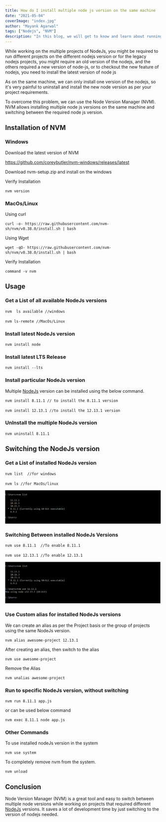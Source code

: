 ```yaml
---
title: How do I install multiple node js version on the same machine
date: "2021-05-04"
coverImage: "index.jpg"
author: "Mayank Agarwal"
tags: ["Nodejs", "NVM"]
description: "In this blog, we will get to know and learn about running multiple node js version on the same machine with NVM ."
---
```


While working on the multiple projects of NodeJs,  you might be required to run different projects on the different nodejs version or for the legacy nodejs projects, you might require an old version of the nodejs, and the others required a new version of node-js, or to checkout the new feature of nodejs, you need to install the latest version of node js 

As on the same machine, we can only install one version of the nodejs, so it's very painful to uninstall and install the new node version as per your project requirements.

To overcome this problem, we can use the Node Version Manager (NVM). NVM allows installing multiple node js versions on the same machine and switching between the required node js version.


## Installation of NVM

### Windows

Download the latest version of NVM

https://github.com/coreybutler/nvm-windows/releases/latest

Download nvm-setup.zip and install on the windows

Verify Installation
```
nvm version
```

### MacOs/Linux

Using curl
```
curl -o- https://raw.githubusercontent.com/nvm-sh/nvm/v0.38.0/install.sh | bash
```
Using Wget
```
wget -qO- https://raw.githubusercontent.com/nvm-sh/nvm/v0.38.0/install.sh | bash
```
 Verify Installation
```
command -v nvm
```

## Usage

###  Get a List of all available NodeJs versions
```
nvm  ls available //windows

nvm ls-remote //MacOs/Linux
```

### Install latest NodeJs version
```
nvm install node
```
### Install latest LTS Release 
```
nvm install --lts
```
### Install particular NodeJs version
Multiple <a href="https://youtu.be/efM46qNSaeg" rel=”nofollow”>NodeJs</a> version can be installed using the below command.
```
nvm install 8.11.1 // to install the 8.11.1 version

nvm install 12.13.1 //to install the 12.13.1 version
```
### UnInstall the multiple NodeJs version
```
nvm uninstall 8.11.1
```

## Switching the NodeJs version
### Get a List of installed NodeJs version
```
nvm list  //for windows

nvm ls //for MacOs/linux
```
![nvm list](./images/nvm-list.png)

### Switching Between installed NodeJs Versions
```
nvm use 8.11.1  //To enable 8.11.1

nvm use 12.13.1 //To enable 12.13.1

```
![nvm use](./images/nvm-use.png)

### Use Custom alias for installed NodeJs versions
We can create an alias as per the Project basis or the group of projects using the same NodeJs version.
```
nvm alias awesome-project 12.13.1
```
After creating an alias, then switch to the alias
```
nvm use awesome-project
```
Remove the Alias
```
nvm unalias awesome-project
```

### Run to specific NodeJs version, without switching
```
nvm run 8.11.1 app.js
```
or can be used below command
```
nvm exec 8.11.1 node app.js
```

### Other Commands
To use installed nodeJs version in the system
```
nvm use system
```
To completely remove nvm from the system.
```
nvm unload 
```
## Conclusion
Node Version Manager (NVM) is a great tool and easy to switch between multiple node versions while working on projects that required different <a href="https://www.loginradius.com/integrations/node-js/">NodeJs</a> versions. It saves a lot of development time by just switching to the version of nodejs needed.
